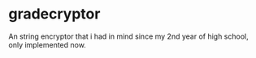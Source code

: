 # gradecryptor
An string encryptor that i had in mind since my 2nd year of high school, only implemented now.
